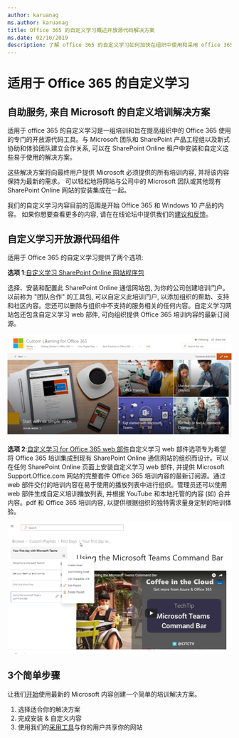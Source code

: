 ```yaml
---
author: karuanag
ms.author: karuanag
title: Office 365 的自定义学习概述开放源代码解决方案
ms.date: 02/10/2019
description: 了解 office 365 的自定义学习如何加快在组织中使用和采用 office 365。我们的解决方案包括自定义 sharepoint online web 部件和可轻松预配到 Office 365 租户的新式 sharepoint online 通信培训网站。
---
```


# <a name="custom-learning-for-office-365"></a>适用于 Office 365 的自定义学习

## <a name="self-service-customizable-training-solutions-from-microsoft"></a>自助服务, 来自 Microsoft 的自定义培训解决方案

适用于 office 365 的自定义学习是一组培训和旨在提高组织中的 Office 365 使用的专门的开放源代码工具。与 Microsoft 团队和 SharePoint 产品工程组以及新式协助和体验团队建立合作关系, 可以在 SharePoint Online 租户中安装和自定义这些易于使用的解决方案。 

这些解决方案将向最终用户提供 Microsoft 必须提供的所有培训内容, 并将该内容保持为最新的需求。 可以轻松地将网站与公司中的 Microsoft 团队或其他现有 SharePoint Online 网站的安装集成在一起。

我们的自定义学习内容目前的范围是开始 Office 365 和 Windows 10 产品的内容。 如果你想要查看更多的内容, 请在在线论坛中提供我们的[建议和反馈](feedback.md)。  

## <a name="custom-learning-open-source-components"></a>自定义学习开放源代码组件

适用于 Office 365 的自定义学习提供了两个选项: 

**选项 1**:[自定义学习 SharePoint Online 网站程序包](installsitepackage.md)

选择、安装和配置此 SharePoint Online 通信网站包, 为你的公司创建培训门户。以前称为 "团队合作" 的工具包, 可以自定义此培训门户, 以添加组织的帮助、支持和社区内容。您还可以删除与组织中不支持的服务相关的任何内容。自定义学习网站包还包含自定义学习 web 部件, 可向组织提供 Office 365 培训内容的最新订阅源。 

![面向 Office 365 网站体验的自定义学习](media/clo365homepage.png)

**选项 2**:[自定义学习 for Office 365 web 部件](installwebpart.md)自定义学习 web 部件选项专为希望将 Office 365 培训集成到现有 SharePoint Online 通信网站的组织而设计。可以在任何 SharePoint Online 页面上安装自定义学习 web 部件, 并提供 Microsoft Support.Office.com 网站的完整套件 Office 365 培训内容的最新订阅源。通过 web 部件交付的培训内容在易于使用的播放列表中进行组织。管理员还可以使用 web 部件生成自定义培训播放列表, 并根据 YouTube 和本地托管的内容 (如) 合并内容。pdf 和 Office 365 培训内容, 以提供根据组织的独特需求量身定制的培训体验。

![适用于 Office 365 的自定义学习 web 部件](media/clo365customplaylist.png)

## <a name="3-easy-steps"></a>3个简单步骤

让我们[开始](prereqs.md)使用最新的 Microsoft 内容创建一个简单的培训解决方案。

1. 选择适合你的解决方案
2. 完成安装 & 自定义内容
3. 使用我们的[采用工具](driveadoption.md)与你的用户共享你的网站
